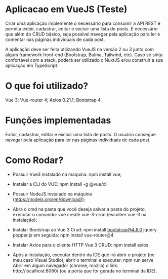 # Aplicacao em VueJS (Teste)

Criar uma aplicação implemente o necessário para consumir a API REST e permita exibir, cadastrar, editar e excluir uma lista de posts. É necessário que além do CRUD básico, seja possível navegar pela aplicação para ler e comentar nas páginas individuais de cada post.

A aplicação deve ser feita utilizando VueJS na versão 2 ou 3 junto com algum framework front-end (Bootstrap, Bulma, Tailwind, etc). Caso se sinta confortável com a stack, poderá ser utilizado o NuxtJS e/ou construir a sua aplicação em TypeScript.

# O que foi utilizado?

Vue 3;
Vue-router 4;
Axios 0.21.1;
Bootstrap 4.

# Funções implementadas

Exibir, cadastrar, editar e excluir uma lista de posts. 
O usuário consegue navegar pela aplicação para ler nas páginas individuais de cada post.

# Como Rodar?

* Possuir Vue3 instalado ná maquina: npm install vue;

* Instalar a CLI do VUE: npm install -g @vue/cli

* Possuir NodeJS instalado na máquina (https://nodejs.org/en/download/);

* Abra o cmd na pasta que você deseja salvar a pasta do projeto, executar o comando:
vue create vue-3-crud (escolher vue-3 na instalação);

* Instalar Bootstrap ao Vue 3 Crud: npm install bootstrap@4.6.0 jquery popper.js
em seguida: npm install vue-router@4

* Instalar Axios para o cliente HTTP Vue 3 CRUD: npm install axios

* Após a instalação, executar dentro da IDE que irá abrir o projeto (no meu caso Visual Studio), abrir o terminal e executar: npm run serve
Abrir em algum navegador (chrome, mozila) o link: http://localhost:8080/ (ou a porta que for gerada no terminal da IDE).
